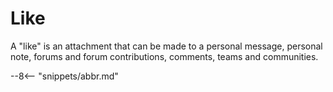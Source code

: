 <!-- SPDX-License-Identifier: CC-BY-4.0 -->
<!-- Copyright Contributors to the ODPi Egeria project. -->

# Like

A "like" is an attachment that can be made to
a personal message, personal note,
forums and forum contributions, comments, teams and communities.



--8<-- "snippets/abbr.md"
